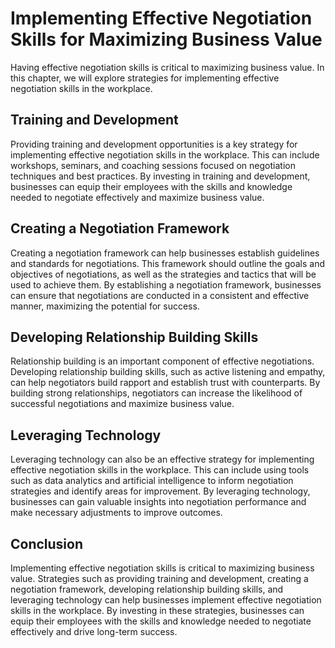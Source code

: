 Implementing Effective Negotiation Skills for Maximizing Business Value
==================================================================================================

Having effective negotiation skills is critical to maximizing business value. In this chapter, we will explore strategies for implementing effective negotiation skills in the workplace.

Training and Development
------------------------

Providing training and development opportunities is a key strategy for implementing effective negotiation skills in the workplace. This can include workshops, seminars, and coaching sessions focused on negotiation techniques and best practices. By investing in training and development, businesses can equip their employees with the skills and knowledge needed to negotiate effectively and maximize business value.

Creating a Negotiation Framework
--------------------------------

Creating a negotiation framework can help businesses establish guidelines and standards for negotiations. This framework should outline the goals and objectives of negotiations, as well as the strategies and tactics that will be used to achieve them. By establishing a negotiation framework, businesses can ensure that negotiations are conducted in a consistent and effective manner, maximizing the potential for success.

Developing Relationship Building Skills
---------------------------------------

Relationship building is an important component of effective negotiations. Developing relationship building skills, such as active listening and empathy, can help negotiators build rapport and establish trust with counterparts. By building strong relationships, negotiators can increase the likelihood of successful negotiations and maximize business value.

Leveraging Technology
---------------------

Leveraging technology can also be an effective strategy for implementing effective negotiation skills in the workplace. This can include using tools such as data analytics and artificial intelligence to inform negotiation strategies and identify areas for improvement. By leveraging technology, businesses can gain valuable insights into negotiation performance and make necessary adjustments to improve outcomes.

Conclusion
----------

Implementing effective negotiation skills is critical to maximizing business value. Strategies such as providing training and development, creating a negotiation framework, developing relationship building skills, and leveraging technology can help businesses implement effective negotiation skills in the workplace. By investing in these strategies, businesses can equip their employees with the skills and knowledge needed to negotiate effectively and drive long-term success.
